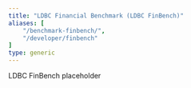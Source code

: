 ```yaml
---
title: "LDBC Financial Benchmark (LDBC FinBench)"
aliases: [
    "/benchmark-finbench/",
    "/developer/finbench"
]
type: generic
---
```


LDBC FinBench placeholder
